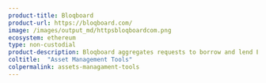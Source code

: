 ```yaml
---
product-title: Bloqboard
product-url: https://bloqboard.com/
image: /images/output_md/httpsbloqboardcom.png
ecosystem: ethereum
type: non-custodial
product-description: Bloqboard aggregates requests to borrow and lend Ethereum-based ERC‌-20 tokens and provides graphical user interface to access MakerDAO and Compound finance protocols on the Ethereum network.
coltitle:  "Asset Management Tools"
colpermalink: assets-managament-tools
---
```

